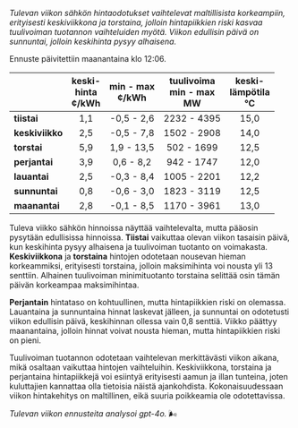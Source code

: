 *Tulevan viikon sähkön hintaodotukset vaihtelevat maltillisista korkeampiin, erityisesti keskiviikkona ja torstaina, jolloin hintapiikkien riski kasvaa tuulivoiman tuotannon vaihteluiden myötä. Viikon edullisin päivä on sunnuntai, jolloin keskihinta pysyy alhaisena.*

Ennuste päivitettiin maanantaina klo 12:06.

|              | keski-<br>hinta<br>¢/kWh | min - max<br>¢/kWh | tuulivoima<br>min - max<br>MW | keski-<br>lämpötila<br>°C |
|:-------------|:----------------:|:----------------:|:-------------:|:-------------:|
| **tiistai**  |       1,1        |    -0,5 - 2,6    |  2232 - 4395  |      15,0     |
| **keskiviikko** |      2,5        |    -0,5 - 7,8    |  1502 - 2908  |      14,0     |
| **torstai**  |       5,9        |    1,9 - 13,5    |  502 - 1699   |      12,5     |
| **perjantai**|       3,9        |    0,6 - 8,2     |  942 - 1747   |      12,0     |
| **lauantai** |       2,5        |    -0,3 - 8,4    |  1005 - 2201  |      12,2     |
| **sunnuntai**|       0,8        |    -0,6 - 3,0    |  1823 - 3119  |      12,5     |
| **maanantai**|       2,8        |    -0,1 - 8,5    |  1170 - 3961  |      13,0     |

Tuleva viikko sähkön hinnoissa näyttää vaihtelevalta, mutta pääosin pysytään edullisissa hinnoissa. **Tiistai** vaikuttaa olevan viikon tasaisin päivä, kun keskihinta pysyy alhaisena ja tuulivoiman tuotanto on voimakasta. **Keskiviikkona** ja **torstaina** hintojen odotetaan nousevan hieman korkeammiksi, erityisesti torstaina, jolloin maksimihinta voi nousta yli 13 senttiin. Alhainen tuulivoiman minimituotanto torstaina selittää osin tämän päivän korkeampaa maksimihintaa.

**Perjantain** hintataso on kohtuullinen, mutta hintapiikkien riski on olemassa. Lauantaina ja sunnuntaina hinnat laskevat jälleen, ja sunnuntai on odotetusti viikon edullisin päivä, keskihinnan ollessa vain 0,8 senttiä. Viikko päättyy maanantaina, jolloin hinnat voivat nousta hieman, mutta hintapiikkien riski on pieni.

Tuulivoiman tuotannon odotetaan vaihtelevan merkittävästi viikon aikana, mikä osaltaan vaikuttaa hintojen vaihteluihin. Keskiviikkona, torstaina ja perjantaina hintapiikkejä voi esiintyä erityisesti aamun ja illan tunteina, joten kuluttajien kannattaa olla tietoisia näistä ajankohdista. Kokonaisuudessaan viikon hintakehitys on maltillinen, eikä suuria poikkeamia ole odotettavissa.

*Tulevan viikon ennusteita analysoi gpt-4o.* 🌬️

